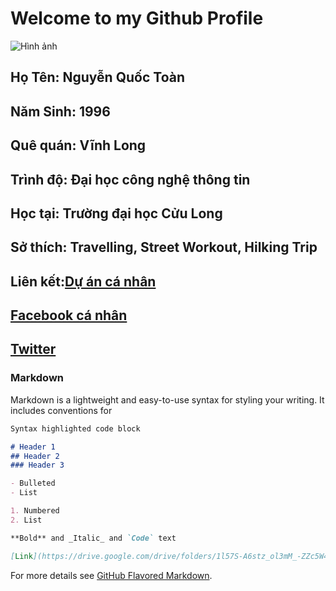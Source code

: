 

# Welcome to my Github Profile

![Hình ảnh](D:\Toan.JPG)

## Họ Tên: Nguyễn Quốc Toàn
## Năm Sinh: 1996
## Quê quán: Vĩnh Long
## Trình độ: Đại học công nghệ  thông tin
## Học tại: Trường đại học Cửu Long
## Sở thích: Travelling, Street Workout, Hilking Trip


## Liên kết:[Dự án cá nhân](https://github.com/quoctoan1702/quoctoan1702)

## [Facebook cá nhân](https://facebook.com/quoctoan1702)

## [Twitter](https://twitter.com/quoctoan1702)

### Markdown

Markdown is a lightweight and easy-to-use syntax for styling your writing. It includes conventions for

```markdown
Syntax highlighted code block

# Header 1
## Header 2
### Header 3

- Bulleted
- List

1. Numbered
2. List

**Bold** and _Italic_ and `Code` text

[Link](https://drive.google.com/drive/folders/1l57S-A6stz_ol3mM_-ZZc5W4EJfIno0r) and ![Image](src)
```

For more details see [GitHub Flavored Markdown](https://guides.github.com/features/mastering-markdown/).

